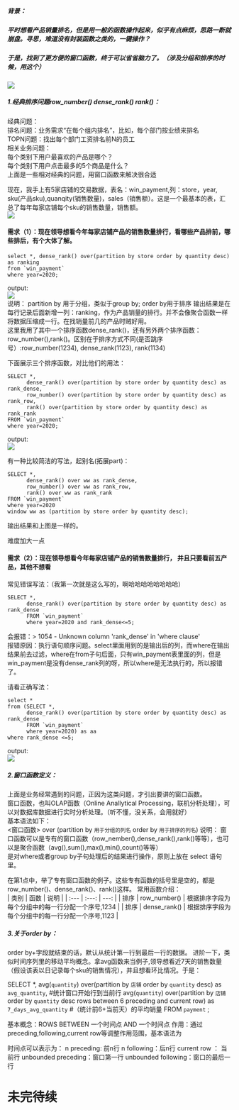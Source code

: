 ##### 背景：
##### 平时想看产品销量排名，但是用一般的函数操作起来，似乎有点麻烦，思路一断就崩盘。寻思，难道没有封装函数之类的，一键操作？  
##### 于是，找到了更方便的窗口函数，终于可以省省脑力了。（涉及分组和排序的时候，用这个）  
![](https://timgsa.baidu.com/timg?image&quality=80&size=b9999_10000&sec=1605080956732&di=09faf5f4562ec3b039d84ca015dfa279&imgtype=0&src=http%3A%2F%2Fimg2.imgtn.bdimg.com%2Fit%2Fu%3D2137599517%2C366805415%26fm%3D214%26gp%3D0.jpg)  
##### 1.经典排序问题row_number() dense_rank() rank()： 
经典问题：  
排名问题：业务需求“在每个组内排名”，比如，每个部门按业绩来排名  
TOPN问题：找出每个部门工资排名前N的员工  
相关业务问题：  
每个类别下用户最喜欢的产品是哪个？  
每个类别下用户点击最多的5个商品是什么？  
上面是一些相对经典的问题，用窗口函数来解决很合适  

现在，我手上有5家店铺的交易数据，表名：win_payment,列：store，year, sku(产品sku),quanqity(销售数量)，sales（销售额）。这是一个最基本的表，汇总了每年每家店铺每个sku的销售数量，销售额。  
![](https://ftp.bmp.ovh/imgs/2020/11/5b71df283c7c6452.png)  
#### 需求（1）：现在领导想看今年每家店铺产品的销售数量排行，看哪些产品排前，哪些排后，有个大体了解。       
```
select *, dense_rank() over(partition by store order by quantity desc) as ranking 
from `win_payment`
where year=2020;
```
output:   
![](https://ftp.bmp.ovh/imgs/2020/11/bd6207f7e3d4a351.png)  
说明：
partition by 用于分组，类似于group by; order by用于排序
输出结果是在每行记录后面新增一列：ranking，作为产品销量的排行。并不会像聚合函数一样将数据压缩成一行。在找销量前几的产品时贼好用。  
这里我用了其中一个排序函数dense_rank()，还有另外两个排序函数：row_number(),rank()。区别在于排序方式不同(是否跳序号）:row_number(1234), dense_rank(1123), rank(1134)  
>
下面展示三个排序函数，对比他们的用法：  
```
SELECT *,
      dense_rank() over(partition by store order by quantity desc) as rank_dense, 
      row_number() over(partition by store order by quantity desc) as rank_row,
      rank() over(partition by store order by quantity desc) as rank_rank
FROM `win_payment`
where year=2020;  
```
>
output:   
![](https://ftp.bmp.ovh/imgs/2020/11/630f09602b52ea6f.png)  
>
有一种比较简洁的写法，起别名(拓展part)：   
```
SELECT *,
      dense_rank() over ww as rank_dense, 
      row_number() over ww as rank_row,
      rank() over ww as rank_rank
FROM `win_payment`
where year=2020
window ww as (partition by store order by quantity desc);   
```
输出结果和上图是一样的。  
>
>
难度加大一点  
#### 需求（2）：现在领导想看今年每家店铺产品的销售数量排行， 并且只要看前五产品，其他不想看   
常见错误写法：（我第一次就是这么写的，啊哈哈哈哈哈哈哈哈）  
```
SELECT *,
      dense_rank() over(partition by store order by quantity desc) as rank_dense
      FROM `win_payment`
      where year=2020 and rank_dense<=5;  
```
会报错：> 1054 - Unknown column 'rank_dense' in 'where clause'  
报错原因：执行语句顺序问题。select里面用到的是输出后的列，而where在输出结果前去过滤，where在from子句后面，只有win_payment表里面的列，但是win_payment是没有dense_rank列的呀，所以where是无法执行的，所以报错了。  
>
请看正确写法：   
```
select *
from (SELECT *,
      dense_rank() over(partition by store order by quantity desc) as rank_dense
      FROM `win_payment`
      where year=2020) as aa
where rank_dense <=5;    
```
 output:   
![](https://ftp.bmp.ovh/imgs/2020/11/a1a0a2ec4174218b.png)
 
##### 2.窗口函数定义： 
上面是业务经常遇到的问题，正因为这类问题，才引出要讲的窗口函数。  
窗口函数，也叫OLAP函数（Online Anallytical Processing，联机分析处理），可以对数据库数据进行实时分析处理。（听不懂，没关系，会用就好）  
基本语法如下：  
<窗口函数> over (partition by `用于分组的列名` order by `用于排序的列名`)
说明：
 窗口函数可以是专有的窗口函数（row_nember(),dense_rank(),rank()等等），也可以是聚合函数（avg(),sum(),max(),min(),count()等等）  
 是对where或者group by子句处理后的结果进行操作，原则上放在 select 语句里。
 
 在第1点中，举了专有窗口函数的例子。这些专有函数的括号里是空的，都是row_number()、dense_rank()、rank()这样。
常用函数介绍：  
| 类别 | 函数 | 说明 |
| :---         |     :---:      |          ---: |
| 排序   | row_number()     | 根据排序字段为每个分组中的每一行分配一个序号,1234    |
| 排序     | dense_rank()      | 根据排序字段为每个分组中的每一行分配一个序号,1123      |
##### 3.关于order by：
order by+字段就结束的话，默认从统计第一行到最后一行的数据。
进阶一下，类似时间序列里的移动平均概念。拿avg函数来当例子,领导想看近7天的销售数量（假设该表以日记录每个sku的销售情况），并且想看环比情况。于是：

SELECT *,
avg(`quantity`) over(partition by `店铺` order by `quantity` desc) as `avg_quantity`,       #统计窗口开始行到当前行
avg(`quantity`) over(partition by `店铺` order by `quantity` desc rows between 6 preceding and current row) as `7_days_avg_quantity`  #（统计前6+当前天）的平均销量
FROM `payment`
;

基本概念：ROWS BETWEEN 一个时间点 AND 一个时间点
作用：通过preceding,following,current row等调整作用范围，基本语法为

时间点可以表示为：
n preceding: 前n行
n following：后n行
current row ： 当前行
unbounded preceding：窗口第一行
unbounded following：窗口的最后一行

    
 # 未完待续
